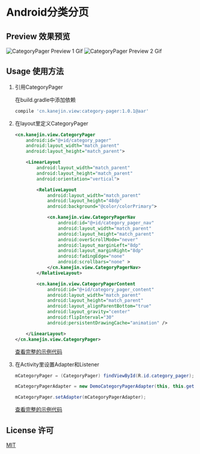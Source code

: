 # Android分类分页

## Preview 效果预览

![CategoryPager Preview 1 Gif](https://user-images.githubusercontent.com/7828293/28529849-3f91c050-70c4-11e7-8923-eaf1888b47dc.gif)
![CategoryPager Preview 2 Gif](https://user-images.githubusercontent.com/7828293/28529929-8c7b4d6e-70c4-11e7-985e-276f66e5c0db.gif)

## Usage 使用方法
1. 引用CategoryPager

    在build.gradle中添加依赖
    ```gradle
    compile 'cn.kanejin.view:category-pager:1.0.1@aar'
    ```

2. 在layout里定义CategoryPager
    ```xml
    <cn.kanejin.view.CategoryPager
        android:id="@+id/category_pager"
        android:layout_width="match_parent"
        android:layout_height="match_parent">

        <LinearLayout
            android:layout_width="match_parent"
            android:layout_height="match_parent"
            android:orientation="vertical">

            <RelativeLayout
                android:layout_width="match_parent"
                android:layout_height="48dp"
                android:background="@color/colorPrimary">

                <cn.kanejin.view.CategoryPagerNav
                    android:id="@+id/category_pager_nav"
                    android:layout_width="match_parent"
                    android:layout_height="match_parent"
                    android:overScrollMode="never"
                    android:layout_marginLeft="8dp"
                    android:layout_marginRight="8dp"
                    android:fadingEdge="none"
                    android:scrollbars="none" >
                </cn.kanejin.view.CategoryPagerNav>
            </RelativeLayout>

            <cn.kanejin.view.CategoryPagerContent
                android:id="@+id/category_pager_content"
                android:layout_width="match_parent"
                android:layout_height="match_parent"
                android:layout_alignParentBottom="true"
                android:layout_gravity="center"
                android:flipInterval="30"
                android:persistentDrawingCache="animation" />

        </LinearLayout>
    </cn.kanejin.view.CategoryPager>
    ```
    [查看完整的示例代码](https://github.com/KaneJinCN/android-CategoryPager/blob/master/demo/src/main/res/layout/activity_viewpager.xml)

3. 在Activity里设置Adapter和Listener
    ```java
    mCategoryPager = (CategoryPager) findViewById(R.id.category_pager);

    mCategoryPagerAdapter = new DemoCategoryPagerAdapter(this, this.getSupportFragmentManager());

    mCategoryPager.setAdapter(mCategoryPagerAdapter);
    ```

    [查看完整的示例代码](https://github.com/KaneJinCN/android-CategoryPager/blob/master/demo/src/main/java/cn/kanejin/view/categorypager/CategoryPagerActivity.java)


## License 许可
[MIT](https://github.com/KaneJinCN/android-CategoryPager/blob/master/LICENSE)
